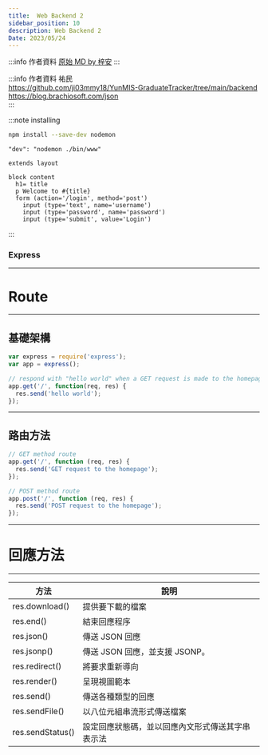 ```yaml
---
title:  Web Backend 2
sidebar_position: 10
description: Web Backend 2
Date: 2023/05/24
---
```


:::info 作者資料
[原始 MD by 梓安](https://hackmd.io/@lee98064/Hyw_63dS2#/)
:::

:::info 作者資料
祐民  
https://github.com/ji03mmy18/YunMIS-GraduateTracker/tree/main/backend  
https://blog.brachiosoft.com/json  
:::

:::note installing
```bash showLineNumbers
npm install --save-dev nodemon 
```

```
"dev": "nodemon ./bin/www"
```

```
extends layout

block content
  h1= title
  p Welcome to #{title}
  form (action='/login', method='post')
    input (type='text', name='username')
    input (type='password', name='password')
    input (type='submit', value='Login')
```

:::

### Express

---

# Route

----

## 基礎架構

```javascript showLineNumbers
var express = require('express');
var app = express();

// respond with "hello world" when a GET request is made to the homepage
app.get('/', function(req, res) {
  res.send('hello world');
});
```

----

## 路由方法

```javascript showLineNumbers
// GET method route
app.get('/', function (req, res) {
  res.send('GET request to the homepage');
});

// POST method route
app.post('/', function (req, res) {
  res.send('POST request to the homepage');
});
```

---


# 回應方法

----


    
| 方法             | 說明                                             |
| ---------------- | ------------------------------------------------ |
| res.download()   | 提供要下載的檔案                                 |
| res.end()        | 結束回應程序                                     |
| res.json()       | 傳送 JSON 回應                                   |
| res.jsonp()      | 傳送 JSON 回應，並支援 JSONP。                   |
| res.redirect()   | 將要求重新導向                                   |
| res.render()     | 呈現視圖範本                                     |
| res.send()       | 傳送各種類型的回應                               |
| res.sendFile()   | 以八位元組串流形式傳送檔案                       |
| res.sendStatus() | 設定回應狀態碼，並以回應內文形式傳送其字串表示法 |






